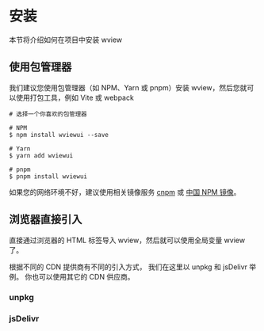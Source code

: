 # 安装

本节将介绍如何在项目中安装 wview

## 使用包管理器

我们建议您使用包管理器（如 NPM、Yarn 或 pnpm）安装 wview，然后您就可以使用打包工具，例如 Vite 或 webpack

```shell
# 选择一个你喜欢的包管理器

# NPM
$ npm install wviewui --save

# Yarn
$ yarn add wviewui 

# pnpm
$ pnpm install wviewui
```

如果您的网络环境不好，建议使用相关镜像服务 [cnpm](https://github.com/cnpm/cnpm) 或 [中国 NPM 镜像](https://registry.npmmirror.com/)。

## 浏览器直接引入

直接通过浏览器的 HTML 标签导入 wview，然后就可以使用全局变量 wview 了。

根据不同的 CDN 提供商有不同的引入方式， 我们在这里以 unpkg 和 jsDelivr 举例。 你也可以使用其它的 CDN 供应商。

### unpkg

### jsDelivr
